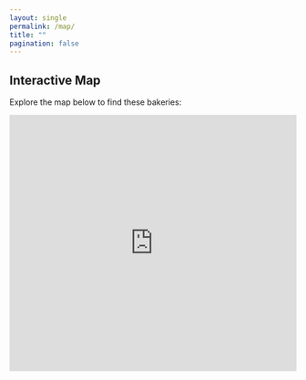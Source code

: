 ```yaml
---
layout: single
permalink: /map/
title: ""
pagination: false
---
```

## Interactive Map
Explore the map below to find these bakeries:

<iframe 
    src="https://www.google.com/maps/embed?pb=!1m18!1m12!1m3!1d19802.123456789!2d-0.127758!3d51.507351!2m3!1f0!2f0!3f0!3m2!1i1024!2i768!4f13.1!3m3!1m2!1s0x48761bcd12345678%3A0xabcdef123456789!2sBakery%20A!5e0!3m2!1sen!2suk!4v1610000000000!5m2!1sen!2suk" 
    width="100%" 
    height="450" 
    style="border:0;" 
    allowfullscreen="" 
    loading="lazy">
</iframe>